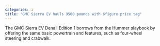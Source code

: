 ```yaml
---
categories: i
title: "GMC Sierra EV hauls 9500 pounds with 6figure price tag"
---
```

The GMC Sierra EV Denali Edition 1 borrows from the Hummer playbook by offering the same basic powertrain and features, such as four-wheel steering and crabwalk.